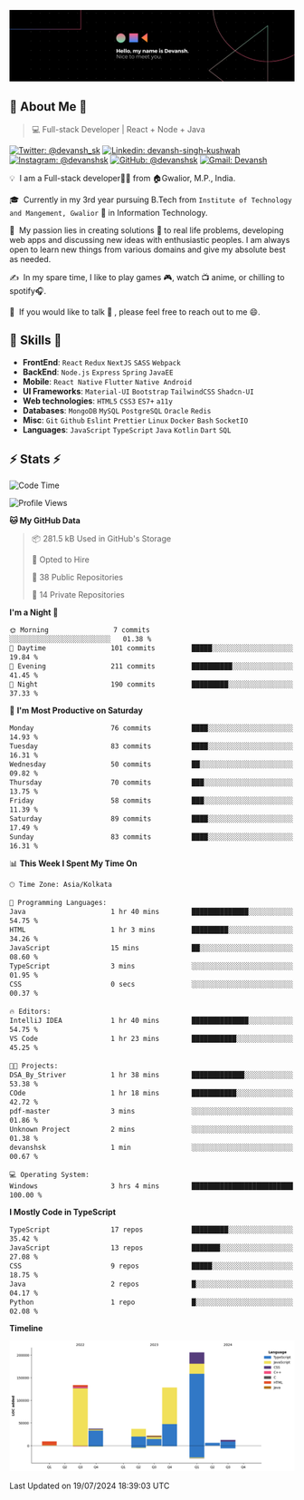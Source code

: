 ![Banner](./Devansh%20Singh%20Banner.png)

## 👋 About Me 👋

> 💻 Full-stack Developer | React + Node + Java

[![Twitter: @devansh_sk](https://img.shields.io/twitter/follow/devansh_sk?style=social)](https://twitter.com/devansh_sk)
[![Linkedin: devansh-singh-kushwah](https://img.shields.io/badge/-Devansh%20Singh%20Kushwah-blue?style=flat-square&logo=Linkedin&logoColor=white&link=https://www.linkedin.com/in/devanshsk/)](https://www.linkedin.com/in/devanshsk/)
[![Instagram: @devanshsk](https://img.shields.io/badge/-devanshsk-E4405F?style=flat-square&logo=instagram&logoColor=white)](https://instagram.com/devanshsk)
[![GitHub: @devanshsk](https://img.shields.io/github/followers/devanshsk?label=follow&style=social)](https://github.com/devanshsk)
[![Gmail: Devansh](https://img.shields.io/badge/Gmail-D14836?style=flat-square&logo=gmail&logoColor=white)](mailto:work.devanshsk@gmail.com)

💡 &nbsp;I am a Full-stack developer🧑‍💻 from 🏠Gwalior, M.P., India.

🎓 &nbsp;Currently in my 3rd year pursuing B.Tech from `Institute of Technology and Mangement, Gwalior` 🏫 in Information Technology.

🌱 &nbsp;My passion lies in creating solutions 🚩 to real life problems, developing web apps and discussing new ideas with enthusiastic peoples.
I am always open to learn new things from various domains and give my absolute best as needed.

✍️ &nbsp;In my spare time, I like to play games 🎮, watch 📺 anime, or chilling to spotify🎧.

💬 &nbsp;If you would like to talk 👋 , please feel free to reach out to me 😄.

##  🎉 Skills  🎉
- **FrontEnd**: `React` `Redux` `NextJS` `SASS` `Webpack`
- **BackEnd**: `Node.js` `Express` `Spring` `JavaEE`
- **Mobile**: `React Native` `Flutter` `Native Android`
- **UI Frameworks**: `Material-UI` `Bootstrap` `TailwindCSS` `Shadcn-UI`
- **Web technologies**: `HTML5` `CSS3` `ES7+` `a11y`
- **Databases**: `MongoDB` `MySQL` `PostgreSQL` `Oracle` `Redis`
- **Misc**: `Git` `Github` `Eslint` `Prettier` `Linux` `Docker` `Bash` `SocketIO`
- **Languages**: `JavaScript` `TypeScript` `Java` `Kotlin` `Dart` `SQL`

## ⚡ Stats ⚡
<!--START_SECTION:waka-->
![Code Time](http://img.shields.io/badge/Code%20Time-169%20hrs%2048%20mins-blue)

![Profile Views](http://img.shields.io/badge/Profile%20Views-22-blue)

**🐱 My GitHub Data** 

> 📦 281.5 kB Used in GitHub's Storage 
 > 
> 💼 Opted to Hire
 > 
> 📜 38 Public Repositories 
 > 
> 🔑 14 Private Repositories 
 > 
**I'm a Night 🦉** 

```text
🌞 Morning                7 commits           ░░░░░░░░░░░░░░░░░░░░░░░░░   01.38 % 
🌆 Daytime                101 commits         █████░░░░░░░░░░░░░░░░░░░░   19.84 % 
🌃 Evening                211 commits         ██████████░░░░░░░░░░░░░░░   41.45 % 
🌙 Night                  190 commits         █████████░░░░░░░░░░░░░░░░   37.33 % 
```
📅 **I'm Most Productive on Saturday** 

```text
Monday                   76 commits          ████░░░░░░░░░░░░░░░░░░░░░   14.93 % 
Tuesday                  83 commits          ████░░░░░░░░░░░░░░░░░░░░░   16.31 % 
Wednesday                50 commits          ██░░░░░░░░░░░░░░░░░░░░░░░   09.82 % 
Thursday                 70 commits          ███░░░░░░░░░░░░░░░░░░░░░░   13.75 % 
Friday                   58 commits          ███░░░░░░░░░░░░░░░░░░░░░░   11.39 % 
Saturday                 89 commits          ████░░░░░░░░░░░░░░░░░░░░░   17.49 % 
Sunday                   83 commits          ████░░░░░░░░░░░░░░░░░░░░░   16.31 % 
```


📊 **This Week I Spent My Time On** 

```text
🕑︎ Time Zone: Asia/Kolkata

💬 Programming Languages: 
Java                     1 hr 40 mins        ██████████████░░░░░░░░░░░   54.75 % 
HTML                     1 hr 3 mins         █████████░░░░░░░░░░░░░░░░   34.26 % 
JavaScript               15 mins             ██░░░░░░░░░░░░░░░░░░░░░░░   08.60 % 
TypeScript               3 mins              ░░░░░░░░░░░░░░░░░░░░░░░░░   01.95 % 
CSS                      0 secs              ░░░░░░░░░░░░░░░░░░░░░░░░░   00.37 % 

🔥 Editors: 
IntelliJ IDEA            1 hr 40 mins        ██████████████░░░░░░░░░░░   54.75 % 
VS Code                  1 hr 23 mins        ███████████░░░░░░░░░░░░░░   45.25 % 

🐱‍💻 Projects: 
DSA_By_Striver           1 hr 38 mins        █████████████░░░░░░░░░░░░   53.38 % 
COde                     1 hr 18 mins        ███████████░░░░░░░░░░░░░░   42.72 % 
pdf-master               3 mins              ░░░░░░░░░░░░░░░░░░░░░░░░░   01.86 % 
Unknown Project          2 mins              ░░░░░░░░░░░░░░░░░░░░░░░░░   01.38 % 
devanshsk                1 min               ░░░░░░░░░░░░░░░░░░░░░░░░░   00.67 % 

💻 Operating System: 
Windows                  3 hrs 4 mins        █████████████████████████   100.00 % 
```

**I Mostly Code in TypeScript** 

```text
TypeScript               17 repos            █████████░░░░░░░░░░░░░░░░   35.42 % 
JavaScript               13 repos            ███████░░░░░░░░░░░░░░░░░░   27.08 % 
CSS                      9 repos             █████░░░░░░░░░░░░░░░░░░░░   18.75 % 
Java                     2 repos             █░░░░░░░░░░░░░░░░░░░░░░░░   04.17 % 
Python                   1 repo              █░░░░░░░░░░░░░░░░░░░░░░░░   02.08 % 
```



**Timeline**

![Lines of Code chart](https://raw.githubusercontent.com/DevanshSK/DevanshSK/main/assets/bar_graph.png)


 Last Updated on 19/07/2024 18:39:03 UTC
<!--END_SECTION:waka-->
